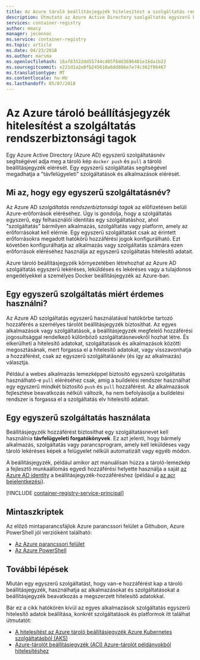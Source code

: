 ```yaml
---
title: Az Azure tároló beállításjegyzék hitelesítést a szolgáltatás rendszerbiztonsági tagok
description: Útmutató az Azure Active Directory szolgáltatás egyszerű biztosít hozzáférést a személyes tárolót beállításjegyzék lemezképeihez.
services: container-registry
author: mmacy
manager: jeconnoc
ms.service: container-registry
ms.topic: article
ms.date: 04/23/2018
ms.author: marsma
ms.openlocfilehash: 16af83522dd55744c485f6dd3696481e16da1b22
ms.sourcegitcommit: e221d1a2e0fb245610a6dd886e7e74c362f06467
ms.translationtype: MT
ms.contentlocale: hu-HU
ms.lasthandoff: 05/07/2018
---
```

# <a name="azure-container-registry-authentication-with-service-principals"></a>Az Azure tároló beállításjegyzék hitelesítést a szolgáltatás rendszerbiztonsági tagok

Egy Azure Active Directory (Azure AD) egyszerű szolgáltatásnév segítségével adja meg a tároló kép `docker push` és `pull` a tároló beállításjegyzék elérését. Egy egyszerű szolgáltatás segítségével megadhatja a "távfelügyeleti" szolgáltatások és alkalmazások elérését.

## <a name="what-is-a-service-principal"></a>Mi az, hogy egy egyszerű szolgáltatásnév?

Az Azure AD *szolgáltatás rendszerbiztonsági tagok* az előfizetésen belüli Azure-erőforrások eléréséhez. Úgy is gondolja, hogy a szolgáltatás egyszerű, egy felhasználói identitás egy szolgáltatáshoz, ahol "szolgáltatás" bármilyen alkalmazás, szolgáltatás vagy platform, amely az erőforrásokat kell elérnie. Egy egyszerű szolgáltatást csak az érintett erőforrásokra megadott hatókörű hozzáférési jogok konfigurálható. Ezt követően konfigurálhatja az alkalmazás vagy szolgáltatás számára ezen erőforrások eléréséhez használja az egyszerű szolgáltatás hitelesítő adatait.

Azure tároló beállításjegyzék környezetében létrehozhat az Azure AD szolgáltatás egyszerű lekéréses, leküldéses és lekéréses vagy a tulajdonos engedélyekkel a személyes Docker beállításjegyzék az Azure-ban.

## <a name="why-use-a-service-principal"></a>Egy egyszerű szolgáltatás miért érdemes használni?

Az Azure AD szolgáltatás egyszerű használatával hatókörbe tartozó hozzáférés a személyes tárolót beállításjegyzék biztosíthat. Az egyes alkalmazások vagy szolgáltatások, a beállításjegyzék megfelelő hozzáférési jogosultsággal rendelkező különböző szolgáltatásnevekről hozhat létre. És elkerülheti a hitelesítő adatokat, szolgáltatások és alkalmazások közötti megosztásának, mert forgassa el a hitelesítő adatokat, vagy visszavonhatja a hozzáférést, csak az egyszerű szolgáltatásnév (és így az alkalmazás) választja.

Például a webes alkalmazás lemezképpel biztosító egyszerű szolgáltatás használható-e `pull` eléréséhez csak, amíg a buildelési rendszer használhat egy egyszerű mindkét biztosító `push` és `pull` hozzáférést. Az alkalmazások fejlesztése beavatkozás nélküli változik, ha nem befolyásolja a buildelési rendszer is forgassa el a szolgáltatás elv hitelesítő adatait.

## <a name="when-to-use-a-service-principal"></a>Egy egyszerű szolgáltatás használata

Beállításjegyzék hozzáférést biztosíthat egy szolgáltatásnevet kell használnia **távfelügyeleti forgatókönyvek**. Ez azt jelenti, hogy bármely alkalmazás, szolgáltatás vagy parancsprogram, amely kell leküldéses vagy tároló lekéréses képek a felügyelet nélküli automatizált vagy egyéb módon.

A beállításjegyzék, például amikor azt manuálisan húzza a tároló-lemezkép a fejlesztő munkaállomás egyedi hozzáférési helyette használja a saját [az Azure AD identity](container-registry-authentication.md#individual-login-with-azure-ad) a beállításjegyzék-hozzáféréshez (például a [az acr bejelentkezési][az-acr-login]).

[!INCLUDE [container-registry-service-principal](../../includes/container-registry-service-principal.md)]

## <a name="sample-scripts"></a>Mintaszkriptek

Az előző mintaparancsfájlok Azure parancssori felület a Githubon, Azure PowerShell jól verzióként található:

* [Az Azure parancssori felület][acr-scripts-cli]
* [Az Azure PowerShell][acr-scripts-psh]

## <a name="next-steps"></a>További lépések

Miután egy egyszerű szolgáltatást, hogy van-e hozzáférést kap a tároló beállításjegyzék, használhatja az alkalmazásokat és szolgáltatásokat a beállításjegyzék beavatkozás a megszerzett hitelesítő adatokkal.

Bár ez a cikk hatókörén kívül az egyes alkalmazások szolgáltatás egyszerű hitelesítő adatok beállítása, konkrét szolgáltatások és platformok itt találhat útmutatót:

* [A hitelesítést az Azure tároló beállításjegyzék Azure Kubernetes szolgáltatásból (AKS)](container-registry-auth-aks.md)
* [Azure-tárolót beállításjegyzék (ACI) Azure-tárolót példányokból hitelesítéshez](container-registry-auth-aci.md)

<!-- LINKS - External -->
[acr-scripts-cli]: https://github.com/Azure/azure-docs-cli-python-samples/tree/master/container-registry
[acr-scripts-psh]: https://github.com/Azure/azure-docs-powershell-samples/tree/master/container-registry

<!-- LINKS - Internal -->
[az-acr-login]: /cli/azure/acr#az_acr_login